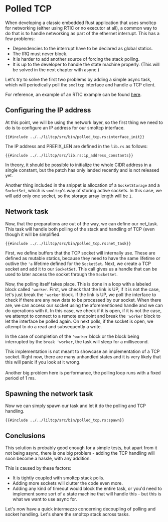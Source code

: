 # Polled TCP

When developing a classic embedded Rust application that uses smoltcp for networking
(either using RTIC or no executor at all),
a common way to do that is to handle networking as part of the ethernet interrupt.
This has a few problems:

- Dependencies to the interrupt have to be declared as global statics.
- The IRQ must never block.
- It is harder to add another source of forcing the stack polling.
- It is up to the developer to handle the state machine properly.
  (This will be solved in the next chapter with async.)

Let's try to solve the first two problems by adding a simple async task, which will periodically poll the `smoltcp` interface and handle a TCP client.

For reference, an example of an RTIC example can be found [here](https://github.com/stm32-rs/stm32-eth/blob/master/examples/rtic-echo.rs).

## Configuring the IP address

At this point, we will be using the network layer, so the first thing we need
to do is to configure an IP address for our smoltcp interface.

```rust,ignored
{{#include ../../liltcp/src/bin/polled_tcp.rs:interface_init}}
```

The IP address and PREFIX_LEN are defined in the `lib.rs` as follows:

```rust,ignored
{{#include ../../liltcp/src/lib.rs:ip_address_constants}}
```

In theory, it should be possible to initialize the whole CIDR address
in a single constant, but the patch has only landed recently
and is not released yet.

Another thing included in the snippet is allocation of a `SocketStorage`
and a `SocketSet`, which is `smoltcp`'s way of storing active sockets.
In this case, we will add only one socket, so the storage array length will be `1`.

## Network task

Now, that the preparations are out of the way, we can define our net_task.
This task will handle both polling of the stack and handling of TCP
(even though it will be simplified.

```rust,ignored
{{#include ../../liltcp/src/bin/polled_tcp.rs:net_task}}
```

First, we define buffers that the TCP socket will internally use.
These are defined as mutable statics, because they need to have the same
lifetime or outlive the `'a` lifetime defined for the `SocketSet`.
Next, we create a TCP socket and add it to our `SocketSet`.
This call gives us a handle that can be used to later access the socket through
the `SocketSet`.

Now, the polling itself takes place.
This is done in a loop with a labeled block called `'worker`.
First, we check that the link is UP, if it is not the case, let's just break the
`'worker` block.
If the link is UP, we poll the interface to check if there are any new data
to be processed by our socket.
When there are, we can access our socket using the aforementioned handle and we
can do operations with it.
In this case, we check if it is open, if it is not the case, we attempt to connect to a
remote endpoint and break the `'worker` block to let the interface be polled again.
On next polls, if the socket is open, we attempt to do a read and subsequently
a write.

In the case of completion of the `'worker` block or the block being interrupted
by the `break 'worker`, the task will sleep for a millisecond.

<div class="warning">
This implementation is not meant to showcase an implementation of a TCP socket.
Right now, there are many unhandled states and it is very likely that this
will panic if you look at it wrong.
<br>
<br>
Another big problem here is performance, the polling loop runs with a
fixed period of 1 ms.
</div>

## Spawning the network task

Now we can simply spawn our task and let it do the polling and TCP handling.

```rust,ignored
{{#include ../../liltcp/src/bin/polled_tcp.rs:spawn}}
```

## Conclusions

This solution is probably good enough for a simple tests, but apart from it not
being async, there is one big problem - adding the TCP handling will soon
become a hassle, with any addition.

This is caused by these factors:

- It is tightly coupled with smoltcp stack polls.
- Adding more sockets will clutter the code even more.
- Adding any kind of timeout would block the entire task,
or you'd need to implement some sort of a state machine that will handle
this - but this is what we want to use async for.

Let's now have a quick intermezzo concerning decoupling of polling
and socket handling. Let's share the smoltcp stack across tasks.

